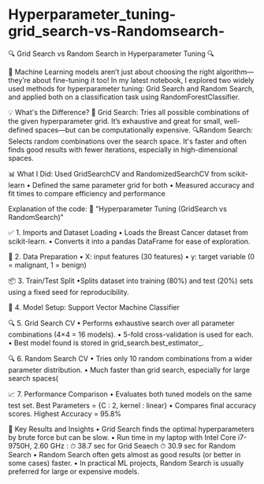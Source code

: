 # Hyperparameter_tuning-grid_search-vs-Randomsearch-


🔍 Grid Search vs Random Search in Hyperparameter Tuning 🔍

🧠 Machine Learning models aren’t just about choosing the right algorithm—they’re about fine-tuning it too!
In my latest notebook, I explored two widely used methods for hyperparameter tuning: Grid Search and Random Search, and applied both on a classification task using RandomForestClassifier.

💡 What's the Difference?
🔎 Grid Search: Tries all possible combinations of the given hyperparameter grid. It’s exhaustive and great for small, well-defined spaces—but can be computationally expensive.
🔍Random Search: Selects random combinations over the search space. It's faster and often finds good results with fewer iterations, especially in high-dimensional spaces.

📊 What I Did:
Used GridSearchCV and RandomizedSearchCV from scikit-learn
• Defined the same parameter grid for both
• Measured accuracy and fit times to compare efficiency and performance

Explanation of the code:
📘 "Hyperparameter Tuning (GridSearch vs RandomSearch)"

✅ 1. Imports and Dataset Loading
• Loads the Breast Cancer dataset from scikit-learn.
• Converts it into a pandas DataFrame for ease of exploration.

🧹 2. Data Preparation
• X: input features (30 features)
• y: target variable (0 = malignant, 1 = benign)

📦 3. Train/Test Split
•Splits dataset into training (80%) and test (20%) sets using a fixed seed for reproducibility.

📐 4. Model Setup: Support Vector Machine Classifier

🔍 5. Grid Search CV
• Performs exhaustive search over all parameter combinations (4×4 = 16 models).
• 5-fold cross-validation is used for each.
• Best model found is stored in grid_search.best_estimator_.

🔍 6. Random Search CV
• Tries only 10 random combinations from a wider parameter distribution.
• Much faster than grid search, especially for large search spaces(

📈 7. Performance Comparison
• Evaluates both tuned models on the same test set.
 Best Parameters = {C : 2, kernel : linear}
• Compares final accuracy scores.
 Highest Accuracy = 95.8%

📌 Key Results and Insights
• Grid Search finds the optimal hyperparameters by brute force but can be slow.
• Run time in my laptop with Intel Core i7-9750H, 2.60 GHz : 
⏱ 38.7 sec for Grid Seaech 
⏱ 30.9 sec for Random Search
• Random Search often gets almost as good results (or better in some cases) faster.
• In practical ML projects, Random Search is usually preferred for large or expensive models.
